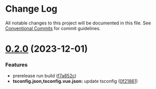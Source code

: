 # Change Log

All notable changes to this project will be documented in this file.
See [Conventional Commits](https://conventionalcommits.org) for commit guidelines.

# [0.2.0](https://github.com/bobbykim89/manguito-component-library/compare/@bobbykim/footer-alpha@0.1.10...@bobbykim/footer-alpha@0.2.0) (2023-12-01)


### Features

* prerelease run build ([f7a852c](https://github.com/bobbykim89/manguito-component-library/commit/f7a852c9bf12b77481bf5d2f1602e50367d834f8))
* **tsconfig.json,tsconfig.vue.json:** update tsconfig ([0f21861](https://github.com/bobbykim89/manguito-component-library/commit/0f2186167342314f5d218e789a68c03cf6faa8ff))

